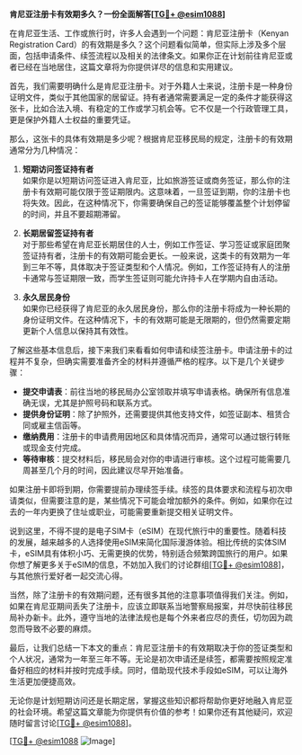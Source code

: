 **肯尼亚注册卡有效期多久？一份全面解答[[TG💪+ @esim1088](https://t.me/s/esim1088)]**

在肯尼亚生活、工作或旅行时，许多人会遇到一个问题：肯尼亚注册卡（Kenyan Registration Card）的有效期是多久？这个问题看似简单，但实际上涉及多个层面，包括申请条件、续签流程以及相关的法律条文。如果你正在计划前往肯尼亚或者已经在当地居住，这篇文章将为你提供详尽的信息和实用建议。

首先，我们需要明确什么是肯尼亚注册卡。对于外籍人士来说，注册卡是一种身份证明文件，类似于其他国家的居留证。持有者通常需要满足一定的条件才能获得这张卡，比如合法入境、有稳定的工作或学习机会等。它不仅是一个行政管理工具，更是保护外籍人士权益的重要凭证。

那么，这张卡的具体有效期是多少呢？根据肯尼亚移民局的规定，注册卡的有效期通常分为几种情况：

1. **短期访问签证持有者**  
   如果你是以短期访问签证进入肯尼亚，比如旅游签证或商务签证，那么你的注册卡有效期可能仅限于签证期限内。这意味着，一旦签证到期，你的注册卡也将失效。因此，在这种情况下，你需要确保自己的签证能够覆盖整个计划停留的时间，并且不要超期滞留。

2. **长期居留签证持有者**  
   对于那些希望在肯尼亚长期居住的人士，例如工作签证、学习签证或家庭团聚签证持有者，注册卡的有效期可能会更长。一般来说，这类卡的有效期为一年到三年不等，具体取决于签证类型和个人情况。例如，工作签证持有人的注册卡通常与签证期限一致，而学生签证则可能允许持卡人在学期内自由活动。

3. **永久居民身份**  
   如果你已经获得了肯尼亚的永久居民身份，那么你的注册卡将成为一种长期的身份证明文件。在这种情况下，卡的有效期可能是无限期的，但仍然需要定期更新个人信息以保持其有效性。

了解这些基本信息后，接下来我们来看看如何申请和续签注册卡。申请注册卡的过程并不复杂，但确实需要准备齐全的材料并遵循严格的程序。以下是几个关键步骤：

- **提交申请表**：前往当地的移民局办公室领取并填写申请表格。确保所有信息准确无误，尤其是护照号码和联系方式。
- **提供身份证明**：除了护照外，还需要提供其他支持文件，如签证副本、租赁合同或雇主信函等。
- **缴纳费用**：注册卡的申请费用因地区和具体情况而异，通常可以通过银行转账或现金支付完成。
- **等待审核**：提交材料后，移民局会对你的申请进行审核。这个过程可能需要几周甚至几个月的时间，因此建议尽早开始准备。

如果注册卡即将到期，你需要提前办理续签手续。续签的具体要求和流程与初次申请类似，但需要注意的是，某些情况下可能会增加额外的条件。例如，如果你在过去的一年内更换了住址或职业，可能需要重新提交相关证明文件。

说到这里，不得不提的是电子SIM卡（eSIM）在现代旅行中的重要性。随着科技的发展，越来越多的人选择使用eSIM来简化国际漫游体验。相比传统的实体SIM卡，eSIM具有体积小巧、无需更换的优势，特别适合频繁跨国旅行的用户。如果你想了解更多关于eSIM的信息，不妨加入我们的讨论群组[[TG💪+ @esim1088](https://t.me/s/esim1088)]，与其他旅行爱好者一起交流心得。

当然，除了注册卡的有效期问题，还有很多其他的注意事项值得我们关注。例如，如果在肯尼亚期间丢失了注册卡，应该立即联系当地警察局报案，并尽快前往移民局补办新卡。此外，遵守当地的法律法规也是每个外来者应尽的责任，切勿因为疏忽而导致不必要的麻烦。

最后，让我们总结一下本文的重点：肯尼亚注册卡的有效期取决于你的签证类型和个人状况，通常为一年至三年不等。无论是初次申请还是续签，都需要按照规定准备好相应的材料并按时完成手续。同时，借助现代技术手段如eSIM，可以让海外生活更加便捷高效。

无论你是计划短期访问还是长期定居，掌握这些知识都将帮助你更好地融入肯尼亚的社会环境。希望这篇文章能为你提供有价值的参考！如果你还有其他疑问，欢迎随时留言讨论[[TG💪+ @esim1088](https://t.me/s/esim1088)]。

[[TG💪+ @esim1088](https://t.me/s/esim1088) ![Image](https://i.postimg.cc/4NQfJmqS/Snipaste-2025-05-13-00-14-12.png)]